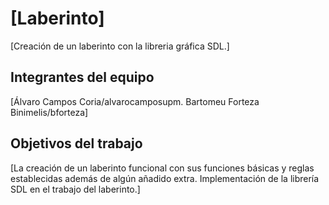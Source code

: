 # [Laberinto]

[Creación de un laberinto con la libreria gráfica SDL.]

## Integrantes del equipo

[Álvaro Campos Coria/alvarocamposupm. Bartomeu Forteza Binimelis/bforteza]

## Objetivos del trabajo

[La creación de un laberinto funcional con sus funciones básicas y reglas establecidas además de algún añadido extra.
Implementación de la librería SDL en el trabajo del laberinto.]
